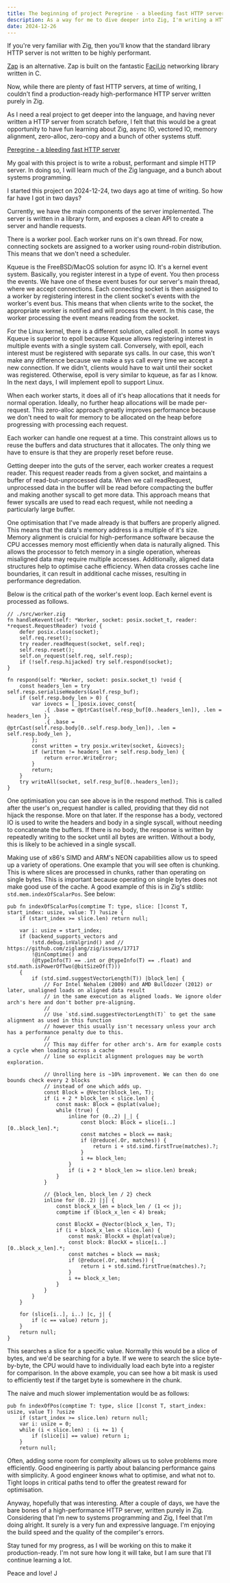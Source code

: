 ```yaml
---
title: The beginning of project Peregrine - a bleeding fast HTTP server
description: As a way for me to dive deeper into Zig, I'm writing a HTTP server from scratch.
date: 2024-12-26
---
```

If you're very familiar with Zig, then you'll know that the standard library HTTP server is not written to be highly performant.

[Zap](https://github.com/zigzap/zap) is an alternative. Zap is built on the fantastic [Facil.io](https://facil.io) networking library written in C.

Now, while there are plenty of fast HTTP servers, at time of writing, I couldn't find a production-ready high-performance HTTP server written purely in Zig.

As I need a real project to get deeper into the language, and having never written a HTTP server from scratch before, I felt that this would be a great opportunity to have fun learning about Zig, async IO, vectored IO, memory alignment, zero-alloc, zero-copy and a bunch of other systems stuff.

[Peregrine - a bleeding fast HTTP server](https://github.com/intob/peregrine)

My goal with this project is to write a robust, performant and simple HTTP server. In doing so, I will learn much of the Zig language, and a bunch about systems programming.

I started this project on 2024-12-24, two days ago at time of writing. So how far have I got in two days?

Currently, we have the main components of the server implemented. The server is written in a library form, and exposes a clean API to create a server and handle requests.

There is a worker pool. Each worker runs on it's own thread. For now, connecting sockets are assigned to a worker using round-robin distribution. This means that we don't need a scheduler.

Kqueue is the FreeBSD/MacOS solution for async IO. It's a kernel event system. Basically, you register interest in a type of event. You then process the events. We have one of these event buses for our server's main thread, where we accept connections. Each connecting socket is then assigned to a worker by registering interest in the client socket's events with the worker's event bus. This means that when clients write to the socket, the appropriate worker is notified and will process the event. In this case, the worker processing the event means reading from the socket.

For the Linux kernel, there is a different solution, called epoll. In some ways Kqueue is superior to epoll because Kqueue allows registering interest in multiple events with a single system call. Conversely, with epoll, each interest must be registered with separate sys calls. In our case, this won't make any difference because we make a sys call every time we accept a new connection. If we didn't, clients would have to wait until their socket was registered. Otherwise, epoll is very similar to kqueue, as far as I know. In the next days, I will implement epoll to support Linux.

When each worker starts, it does all of it's heap allocations that it needs for normal operation. Ideally, no further heap allocations will be made per-request. This zero-alloc approach greatly improves performance because we don't need to wait for memory to be allocated on the heap before progressing with processing each request.

Each worker can handle one request at a time. This constraint allows us to reuse the buffers and data structures that it allocates. The only thing we have to ensure is that they are properly reset before reuse.

Getting deeper into the guts of the server, each worker creates a request reader. This request reader reads from a given socket, and maintains a buffer of read-but-unprocessed data. When we call readRequest, unprocessed data in the buffer will be read before compacting the buffer and making another syscall to get more data. This approach means that fewer syscalls are used to read each request, while not needing a particularly large buffer.

One optimisation that I've made already is that buffers are properly aligned. This means that the data's memory address is a multiple of it's size. Memory alignment is cruicial for high-performance software because the CPU accesses memory most efficiently when data is naturally aligned. This allows the processor to fetch memory in a single operation, whereas misaligned data may require multiple accesses. Additionally, aligned data structures help to optimise cache efficiency. When data crosses cache line boundaries, it can result in additional cache misses, resulting in performance degredation.

Below is the critical path of the worker's event loop. Each kernel event is processed as follows.
```zig
// ./src/worker.zig
fn handleKevent(self: *Worker, socket: posix.socket_t, reader: *request.RequestReader) !void {
    defer posix.close(socket);
    self.req.reset();
    try reader.readRequest(socket, self.req);
    self.resp.reset();
    self.on_request(self.req, self.resp);
    if (!self.resp.hijacked) try self.respond(socket);
}

fn respond(self: *Worker, socket: posix.socket_t) !void {
    const headers_len = try self.resp.serialiseHeaders(&self.resp_buf);
    if (self.resp.body_len > 0) {
        var iovecs = [_]posix.iovec_const{
            .{ .base = @ptrCast(self.resp_buf[0..headers_len]), .len = headers_len },
            .{ .base = @ptrCast(self.resp.body[0..self.resp.body_len]), .len = self.resp.body_len },
        };
        const written = try posix.writev(socket, &iovecs);
        if (written != headers_len + self.resp.body_len) {
            return error.WriteError;
        }
        return;
    }
    try writeAll(socket, self.resp_buf[0..headers_len]);
}
```

One optimisation you can see above is in the respond method. This is called after the user's on_request handler is called, providing that they did not hijack the response. More on that later. If the response has a body, vectored IO is used to write the headers and body in a single syscall, without needing to concatenate the buffers. If there is no body, the response is written by repeatedly writing to the socket until all bytes are written. Without a body, this is likely to be achieved in a single syscall.

Making use of x86's SIMD and ARM's NEON capabilities allow us to speed up a variety of operations. One example that you will see often is chunking. This is where slices are processed in chunks, rather than operating on single bytes. This is important because operating on single bytes does not make good use of the cache. A good example of this is in Zig's stdlib: `std.mem.indexOfScalarPos`. See below:
```zig
pub fn indexOfScalarPos(comptime T: type, slice: []const T, start_index: usize, value: T) ?usize {
    if (start_index >= slice.len) return null;

    var i: usize = start_index;
    if (backend_supports_vectors and
        !std.debug.inValgrind() and // https://github.com/ziglang/zig/issues/17717
        !@inComptime() and
        (@typeInfo(T) == .int or @typeInfo(T) == .float) and std.math.isPowerOfTwo(@bitSizeOf(T)))
    {
        if (std.simd.suggestVectorLength(T)) |block_len| {
            // For Intel Nehalem (2009) and AMD Bulldozer (2012) or later, unaligned loads on aligned data result
            // in the same execution as aligned loads. We ignore older arch's here and don't bother pre-aligning.
            //
            // Use `std.simd.suggestVectorLength(T)` to get the same alignment as used in this function
            // however this usually isn't necessary unless your arch has a performance penalty due to this.
            //
            // This may differ for other arch's. Arm for example costs a cycle when loading across a cache
            // line so explicit alignment prologues may be worth exploration.

            // Unrolling here is ~10% improvement. We can then do one bounds check every 2 blocks
            // instead of one which adds up.
            const Block = @Vector(block_len, T);
            if (i + 2 * block_len < slice.len) {
                const mask: Block = @splat(value);
                while (true) {
                    inline for (0..2) |_| {
                        const block: Block = slice[i..][0..block_len].*;
                        const matches = block == mask;
                        if (@reduce(.Or, matches)) {
                            return i + std.simd.firstTrue(matches).?;
                        }
                        i += block_len;
                    }
                    if (i + 2 * block_len >= slice.len) break;
                }
            }

            // {block_len, block_len / 2} check
            inline for (0..2) |j| {
                const block_x_len = block_len / (1 << j);
                comptime if (block_x_len < 4) break;

                const BlockX = @Vector(block_x_len, T);
                if (i + block_x_len < slice.len) {
                    const mask: BlockX = @splat(value);
                    const block: BlockX = slice[i..][0..block_x_len].*;
                    const matches = block == mask;
                    if (@reduce(.Or, matches)) {
                        return i + std.simd.firstTrue(matches).?;
                    }
                    i += block_x_len;
                }
            }
        }
    }

    for (slice[i..], i..) |c, j| {
        if (c == value) return j;
    }
    return null;
}
```
This searches a slice for a specific value. Normally this would be a slice of bytes, and we'd be searching for a byte. If we were to search the slice byte-by-byte, the CPU would have to individually load each byte into a register for comparison. In the above example, you can see how a bit mask is used to efficiently test if the target byte is somewhere in the chunk.

The naive and much slower implementation would be as follows:
```zig
pub fn indexOfPos(comptime T: type, slice []const T, start_index: usize, value T) ?usize
    if (start_index >= slice.len) return null;
    var i: usize = 0;
    while (i < slice.len) : (i += 1) {
        if (slice[i] == value) return i;
    }
    return null;
```

Often, adding some room for complexity allows us to solve problems more efficiently. Good engineering is partly about balancing performance gains with simplicity. A good engineer knows what to optimise, and what not to. Tight loops in critical paths tend to offer the greatest reward for optimisation.

Anyway, hopefully that was interesting. After a couple of days, we have the bare bones of a high-performance HTTP server, written purely in Zig. Considering that I'm new to systems programming and Zig, I feel that I'm doing alright. It surely is a very fun and expressive language. I'm enjoying the build speed and the quality of the compiler's errors.

Stay tuned for my progress, as I will be working on this to make it production-ready. I'm not sure how long it will take, but I am sure that I'll continue learning a lot.

Peace and love!
J
